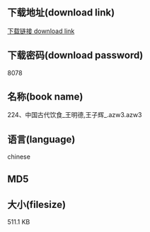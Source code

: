 ## 下载地址(download link)
[下载链接 download link](https://tutu365.netlify.app/?s=224%E3%80%81%E4%B8%AD%E5%9B%BD%E5%8F%A4%E4%BB%A3%E9%A5%AE%E9%A3%9F_%E7%8E%8B%E6%98%8E%E5%BE%B7%2C%E7%8E%8B%E5%AD%90%E8%BE%89_.azw3)

## 下载密码(download password)
8078

## 名称(book name)
224、中国古代饮食_王明德,王子辉_.azw3.azw3

## 语言(language)
chinese

## MD5


## 大小(filesize)
511.1 KB
